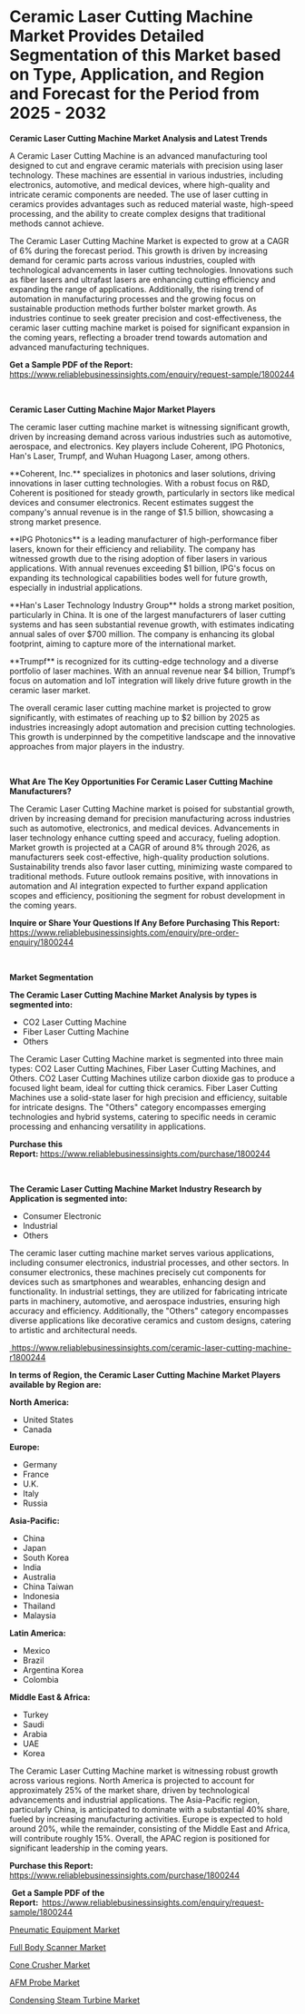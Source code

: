 <p><h1>Ceramic Laser Cutting Machine Market Provides Detailed Segmentation of this Market based on Type, Application, and Region and Forecast for the Period from 2025 - 2032</h1></p><p><strong>Ceramic Laser Cutting Machine Market Analysis and Latest Trends</strong></p>
<p><p>A Ceramic Laser Cutting Machine is an advanced manufacturing tool designed to cut and engrave ceramic materials with precision using laser technology. These machines are essential in various industries, including electronics, automotive, and medical devices, where high-quality and intricate ceramic components are needed. The use of laser cutting in ceramics provides advantages such as reduced material waste, high-speed processing, and the ability to create complex designs that traditional methods cannot achieve.</p><p>The Ceramic Laser Cutting Machine Market is expected to grow at a CAGR of 6% during the forecast period. This growth is driven by increasing demand for ceramic parts across various industries, coupled with technological advancements in laser cutting technologies. Innovations such as fiber lasers and ultrafast lasers are enhancing cutting efficiency and expanding the range of applications. Additionally, the rising trend of automation in manufacturing processes and the growing focus on sustainable production methods further bolster market growth. As industries continue to seek greater precision and cost-effectiveness, the ceramic laser cutting machine market is poised for significant expansion in the coming years, reflecting a broader trend towards automation and advanced manufacturing techniques.</p></p>
<p><strong>Get a Sample PDF of the Report:&nbsp;</strong> <a href="https://www.reliablebusinessinsights.com/enquiry/request-sample/1800244?utm_campaign=1091&utm_medium=2&utm_source=Github&utm_content=ia&utm_term=19022025&utm_id=ceramic-laser-cutting-machine">https://www.reliablebusinessinsights.com/enquiry/request-sample/1800244</a></p>
<p>&nbsp;</p>
<p><strong>Ceramic Laser Cutting Machine Major Market Players</strong></p>
<p><p>The ceramic laser cutting machine market is witnessing significant growth, driven by increasing demand across various industries such as automotive, aerospace, and electronics. Key players include Coherent, IPG Photonics, Han's Laser, Trumpf, and Wuhan Huagong Laser, among others.</p><p>**Coherent, Inc.** specializes in photonics and laser solutions, driving innovations in laser cutting technologies. With a robust focus on R&D, Coherent is positioned for steady growth, particularly in sectors like medical devices and consumer electronics. Recent estimates suggest the company's annual revenue is in the range of $1.5 billion, showcasing a strong market presence.</p><p>**IPG Photonics** is a leading manufacturer of high-performance fiber lasers, known for their efficiency and reliability. The company has witnessed growth due to the rising adoption of fiber lasers in various applications. With annual revenues exceeding $1 billion, IPG's focus on expanding its technological capabilities bodes well for future growth, especially in industrial applications.</p><p>**Han's Laser Technology Industry Group** holds a strong market position, particularly in China. It is one of the largest manufacturers of laser cutting systems and has seen substantial revenue growth, with estimates indicating annual sales of over $700 million. The company is enhancing its global footprint, aiming to capture more of the international market.</p><p>**Trumpf** is recognized for its cutting-edge technology and a diverse portfolio of laser machines. With an annual revenue near $4 billion, Trumpf’s focus on automation and IoT integration will likely drive future growth in the ceramic laser market.</p><p>The overall ceramic laser cutting machine market is projected to grow significantly, with estimates of reaching up to $2 billion by 2025 as industries increasingly adopt automation and precision cutting technologies. This growth is underpinned by the competitive landscape and the innovative approaches from major players in the industry.</p></p>
<p>&nbsp;</p>
<p><strong>What Are The Key Opportunities For Ceramic Laser Cutting Machine Manufacturers?</strong></p>
<p><p>The Ceramic Laser Cutting Machine market is poised for substantial growth, driven by increasing demand for precision manufacturing across industries such as automotive, electronics, and medical devices. Advancements in laser technology enhance cutting speed and accuracy, fueling adoption. Market growth is projected at a CAGR of around 8% through 2026, as manufacturers seek cost-effective, high-quality production solutions. Sustainability trends also favor laser cutting, minimizing waste compared to traditional methods. Future outlook remains positive, with innovations in automation and AI integration expected to further expand application scopes and efficiency, positioning the segment for robust development in the coming years.</p></p>
<p><strong>Inquire or Share Your Questions If Any Before Purchasing This Report:</strong> <a href="https://www.reliablebusinessinsights.com/enquiry/pre-order-enquiry/1800244?utm_campaign=1091&utm_medium=2&utm_source=Github&utm_content=ia&utm_term=19022025&utm_id=ceramic-laser-cutting-machine">https://www.reliablebusinessinsights.com/enquiry/pre-order-enquiry/1800244</a></p>
<p>&nbsp;</p>
<p><strong>Market Segmentation</strong></p>
<p><strong>The Ceramic Laser Cutting Machine Market Analysis by types is segmented into:</strong></p>
<p><ul><li>CO2 Laser Cutting Machine</li><li>Fiber Laser Cutting Machine</li><li>Others</li></ul></p>
<p><p>The Ceramic Laser Cutting Machine market is segmented into three main types: CO2 Laser Cutting Machines, Fiber Laser Cutting Machines, and Others. CO2 Laser Cutting Machines utilize carbon dioxide gas to produce a focused light beam, ideal for cutting thick ceramics. Fiber Laser Cutting Machines use a solid-state laser for high precision and efficiency, suitable for intricate designs. The "Others" category encompasses emerging technologies and hybrid systems, catering to specific needs in ceramic processing and enhancing versatility in applications.</p></p>
<p><strong>Purchase this Report:&nbsp;</strong><a href="https://www.reliablebusinessinsights.com/purchase/1800244?utm_campaign=1091&utm_medium=2&utm_source=Github&utm_content=ia&utm_term=19022025&utm_id=ceramic-laser-cutting-machine">https://www.reliablebusinessinsights.com/purchase/1800244</a></p>
<p>&nbsp;</p>
<p><strong>The Ceramic Laser Cutting Machine Market Industry Research by Application is segmented into:</strong></p>
<p><ul><li>Consumer Electronic</li><li>Industrial</li><li>Others</li></ul></p>
<p><p>The ceramic laser cutting machine market serves various applications, including consumer electronics, industrial processes, and other sectors. In consumer electronics, these machines precisely cut components for devices such as smartphones and wearables, enhancing design and functionality. In industrial settings, they are utilized for fabricating intricate parts in machinery, automotive, and aerospace industries, ensuring high accuracy and efficiency. Additionally, the "Others" category encompasses diverse applications like decorative ceramics and custom designs, catering to artistic and architectural needs.</p></p>
<p><a href="https://www.reliablebusinessinsights.com/ceramic-laser-cutting-machine-r1800244?utm_campaign=1091&utm_medium=2&utm_source=Github&utm_content=ia&utm_term=19022025&utm_id=ceramic-laser-cutting-machine">&nbsp;https://www.reliablebusinessinsights.com/ceramic-laser-cutting-machine-r1800244</a></p>
<p><strong>In terms of Region, the Ceramic Laser Cutting Machine Market Players available by Region are:</strong></p>
<p>
    <p> <strong> North America: </strong>
        <ul>
            <li>United States</li>
            <li>Canada</li>
        </ul>
        </p> 
    <p> <strong> Europe: </strong>
        <ul>
            <li>Germany</li>
            <li>France</li>
            <li>U.K.</li>
            <li>Italy</li>
            <li>Russia</li>
        </ul>
        </p> 
    <p> <strong> Asia-Pacific: </strong>
        <ul>
            <li>China</li>
            <li>Japan</li>
            <li>South Korea</li>
            <li>India</li>
            <li>Australia</li>
            <li>China Taiwan</li>
            <li>Indonesia</li>
            <li>Thailand</li>
            <li>Malaysia</li>
        </ul>
        </p> 
    <p> <strong> Latin America: </strong>
        <ul>
            <li>Mexico</li>
            <li>Brazil</li>
            <li>Argentina Korea</li>
            <li>Colombia</li>
        </ul>
        </p> 
    <p> <strong> Middle East & Africa: </strong>
        <ul>
            <li>Turkey</li>
            <li>Saudi</li>
            <li>Arabia</li>
            <li>UAE</li>
            <li>Korea</li>
        </ul>
    </p>
    </p>
<p><p>The Ceramic Laser Cutting Machine market is witnessing robust growth across various regions. North America is projected to account for approximately 25% of the market share, driven by technological advancements and industrial applications. The Asia-Pacific region, particularly China, is anticipated to dominate with a substantial 40% share, fueled by increasing manufacturing activities. Europe is expected to hold around 20%, while the remainder, consisting of the Middle East and Africa, will contribute roughly 15%. Overall, the APAC region is positioned for significant leadership in the coming years.</p></p>
<p><strong>Purchase this Report: </strong><a href="https://www.reliablebusinessinsights.com/purchase/1800244?utm_campaign=1091&utm_medium=2&utm_source=Github&utm_content=ia&utm_term=19022025&utm_id=ceramic-laser-cutting-machine">https://www.reliablebusinessinsights.com/purchase/1800244</a></p>
<p>&nbsp;<strong>Get a Sample PDF of the Report:&nbsp;&nbsp;</strong><a href="https://www.reliablebusinessinsights.com/enquiry/request-sample/1800244?utm_campaign=1091&utm_medium=2&utm_source=Github&utm_content=ia&utm_term=19022025&utm_id=ceramic-laser-cutting-machine">https://www.reliablebusinessinsights.com/enquiry/request-sample/1800244</a></p>
<p><strong></strong></p>
<p><p><a href="https://github.com/lestymbango/Market-Research-Report-List-1/blob/main/pneumatic-equipment-market.md?utm_campaign=1091&utm_medium=2&utm_source=Github&utm_content=ia&utm_term=19022025&utm_id=ceramic-laser-cutting-machine">Pneumatic Equipment Market</a></p><p><a href="https://github.com/muhjanaidu/Market-Research-Report-List-1/blob/main/full-body-scanner-market.md?utm_campaign=1091&utm_medium=2&utm_source=Github&utm_content=ia&utm_term=19022025&utm_id=ceramic-laser-cutting-machine">Full Body Scanner Market</a></p><p><a href="https://github.com/felishtimoti/Market-Research-Report-List-1/blob/main/cone-crusher-market.md?utm_campaign=1091&utm_medium=2&utm_source=Github&utm_content=ia&utm_term=19022025&utm_id=ceramic-laser-cutting-machine">Cone Crusher Market</a></p><p><a href="https://github.com/hneefdelwyn/Market-Research-Report-List-1/blob/main/afm-probe-market.md?utm_campaign=1091&utm_medium=2&utm_source=Github&utm_content=ia&utm_term=19022025&utm_id=ceramic-laser-cutting-machine">AFM Probe Market</a></p><p><a href="https://github.com/briandahm87/Market-Research-Report-List-1/blob/main/condensing-steam-turbine-market.md?utm_campaign=1091&utm_medium=2&utm_source=Github&utm_content=ia&utm_term=19022025&utm_id=ceramic-laser-cutting-machine">Condensing Steam Turbine Market</a></p></p>